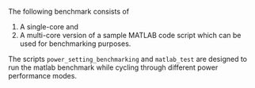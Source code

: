 The following benchmark consists of 
1. A single-core and
2. A multi-core
version of a sample MATLAB code script which can be used for benchmarking purposes.

The scripts `power_setting_benchmarking` and `matlab_test` are designed to run the matlab benchmark while cycling through different power performance modes.
